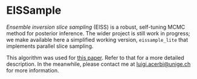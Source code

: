 # EISSample

*Ensemble inversion slice sampling* (EISS) is a robust, self-tuning MCMC method for posterior inference. The wider project is still work in progress; we make available here a simplified working version, `eissample_lite` that implements parallel slice sampling.

This algorithm was used for [this paper](https://github.com/lacerbi/visvest-causinf). Refer to that for a more detailed description.
In the meanwhile, please contact me at <luigi.acerbi@unige.ch> for more information.

